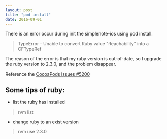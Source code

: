 ```yaml
---
layout: post
title: "pod install"
date: 2016-09-01
---
```

There is an error occur during init the simplenote-ios using pod install.

>TypeError - Unable to convert Ruby value "Reachability" into a CFTypeRef

The reason of the error is that my ruby version is out-of-date, so I upgrade the ruby version to 2.3.0, and the problem disappear.

Reference the [CocoaPods Issues #5200](https://github.com/CocoaPods/CocoaPods/issues/5200)

## Some tips of ruby:

- list the ruby has installed

> rvm list

- change ruby to an exist version

> rvm use 2.3.0
